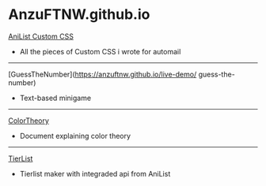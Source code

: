 # AnzuFTNW.github.io

[AniList Custom CSS](https://anzuftnw.github.io)

- All the pieces of Custom CSS i wrote for automail

---

[GuessTheNumber](https://anzuftnw.github.io/live-demo/
guess-the-number)

- Text-based minigame

---

[ColorTheory](https://anzuftnw.github.io/live-demo/color-theory)<br>

- Document explaining color theory

---

[TierList](https://anzuftnw.github.io/live-demo/anilist-tierlist-maker)

- Tierlist maker with integraded api from AniList
